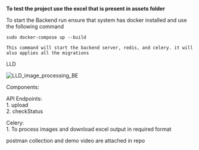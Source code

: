**To test the project use the excel that is present in assets folder**


To start the Backend run ensure that system has docker installed and use the following command

    sudo docker-compose up --build

    This command will start the backend server, redis, and celery. it will also applies all the migrations


LLD 

![LLD_image_processing_BE](https://github.com/C0deGeek007/image_processing/assets/45477155/4f2e4ecf-ad94-4804-a2a8-eaaf96a6b719)

Components:

  API Endpoints: <br>
    1. upload<br>
    2. checkStatus<br>

  Celery:<br>
    1. To process images and download excel output in required format<br>

postman collection and demo video are attached in repo
